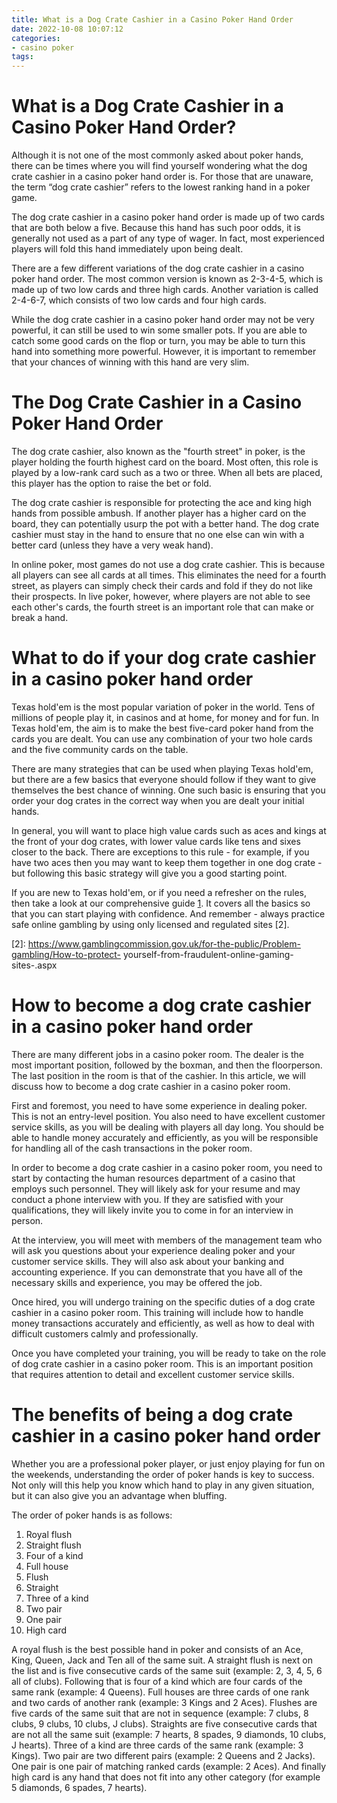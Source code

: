 ```yaml
---
title: What is a Dog Crate Cashier in a Casino Poker Hand Order
date: 2022-10-08 10:07:12
categories:
- casino poker
tags:
---
```



#  What is a Dog Crate Cashier in a Casino Poker Hand Order?

Although it is not one of the most commonly asked about poker hands, there can be times where you will find yourself wondering what the dog crate cashier in a casino poker hand order is. For those that are unaware, the term “dog crate cashier” refers to the lowest ranking hand in a poker game.

The dog crate cashier in a casino poker hand order is made up of two cards that are both below a five. Because this hand has such poor odds, it is generally not used as a part of any type of wager. In fact, most experienced players will fold this hand immediately upon being dealt.

There are a few different variations of the dog crate cashier in a casino poker hand order. The most common version is known as 2-3-4-5, which is made up of two low cards and three high cards. Another variation is called 2-4-6-7, which consists of two low cards and four high cards.

While the dog crate cashier in a casino poker hand order may not be very powerful, it can still be used to win some smaller pots. If you are able to catch some good cards on the flop or turn, you may be able to turn this hand into something more powerful. However, it is important to remember that your chances of winning with this hand are very slim.

#  The Dog Crate Cashier in a Casino Poker Hand Order

The dog crate cashier, also known as the "fourth street" in poker, is the player holding the fourth highest card on the board. Most often, this role is played by a low-rank card such as a two or three. When all bets are placed, this player has the option to raise the bet or fold.

The dog crate cashier is responsible for protecting the ace and king high hands from possible ambush. If another player has a higher card on the board, they can potentially usurp the pot with a better hand. The dog crate cashier must stay in the hand to ensure that no one else can win with a better card (unless they have a very weak hand).

In online poker, most games do not use a dog crate cashier. This is because all players can see all cards at all times. This eliminates the need for a fourth street, as players can simply check their cards and fold if they do not like their prospects. In live poker, however, where players are not able to see each other's cards, the fourth street is an important role that can make or break a hand.

#  What to do if your dog crate cashier in a casino poker hand order

Texas hold'em is the most popular variation of poker in the world. Tens of millions of people play it, in casinos and at home, for money and for fun. In Texas hold'em, the aim is to make the best five-card poker hand from the cards you are dealt. You can use any combination of your two hole cards and the five community cards on the table.

There are many strategies that can be used when playing Texas hold'em, but there are a few basics that everyone should follow if they want to give themselves the best chance of winning. One such basic is ensuring that you order your dog crates in the correct way when you are dealt your initial hands.

In general, you will want to place high value cards such as aces and kings at the front of your dog crates, with lower value cards like tens and sixes closer to the back. There are exceptions to this rule - for example, if you have two aces then you may want to keep them together in one dog crate - but following this basic strategy will give you a good starting point.

If you are new to Texas hold'em, or if you need a refresher on the rules, then take a look at our comprehensive guide [1]. It covers all the basics so that you can start playing with confidence. And remember - always practice safe online gambling by using only licensed and regulated sites [2].

[1]: https://www.gamblingcommission.gov.uk/for-the-public/Get-informed/Sports-betting/What-is-sports-betting.aspx

[2]: https://www.gamblingcommission.gov.uk/for-the-public/Problem-gambling/How-to-protect- yourself-from-fraudulent-online-gaming-sites-.aspx

#  How to become a dog crate cashier in a casino poker hand order

There are many different jobs in a casino poker room. The dealer is the most important position, followed by the boxman, and then the floorperson. The last position in the room is that of the cashier. In this article, we will discuss how to become a dog crate cashier in a casino poker room.

First and foremost, you need to have some experience in dealing poker. This is not an entry-level position. You also need to have excellent customer service skills, as you will be dealing with players all day long. You should be able to handle money accurately and efficiently, as you will be responsible for handling all of the cash transactions in the poker room.

In order to become a dog crate cashier in a casino poker room, you need to start by contacting the human resources department of a casino that employs such personnel. They will likely ask for your resume and may conduct a phone interview with you. If they are satisfied with your qualifications, they will likely invite you to come in for an interview in person.

At the interview, you will meet with members of the management team who will ask you questions about your experience dealing poker and your customer service skills. They will also ask about your banking and accounting experience. If you can demonstrate that you have all of the necessary skills and experience, you may be offered the job.

Once hired, you will undergo training on the specific duties of a dog crate cashier in a casino poker room. This training will include how to handle money transactions accurately and efficiently, as well as how to deal with difficult customers calmly and professionally.

Once you have completed your training, you will be ready to take on the role of dog crate cashier in a casino poker room. This is an important position that requires attention to detail and excellent customer service skills.

#  The benefits of being a dog crate cashier in a casino poker hand order

Whether you are a professional poker player, or just enjoy playing for fun on the weekends, understanding the order of poker hands is key to success. Not only will this help you know which hand to play in any given situation, but it can also give you an advantage when bluffing.

The order of poker hands is as follows:

1. Royal flush
2. Straight flush
3. Four of a kind
4. Full house
5. Flush
6. Straight
7. Three of a kind
8. Two pair
9. One pair
10. High card

A royal flush is the best possible hand in poker and consists of an Ace, King, Queen, Jack and Ten all of the same suit. A straight flush is next on the list and is five consecutive cards of the same suit (example: 2, 3, 4, 5, 6 all of clubs). Following that is four of a kind which are four cards of the same rank (example: 4 Queens). Full houses are three cards of one rank and two cards of another rank (example: 3 Kings and 2 Aces). Flushes are five cards of the same suit that are not in sequence (example: 7 clubs, 8 clubs, 9 clubs, 10 clubs, J clubs). Straights are five consecutive cards that are not all the same suit (example: 7 hearts, 8 spades, 9 diamonds, 10 clubs, J hearts). Three of a kind are three cards of the same rank (example: 3 Kings). Two pair are two different pairs (example: 2 Queens and 2 Jacks). One pair is one pair of matching ranked cards (example: 2 Aces). And finally high card is any hand that does not fit into any other category (for example 5 diamonds, 6 spades, 7 hearts).
